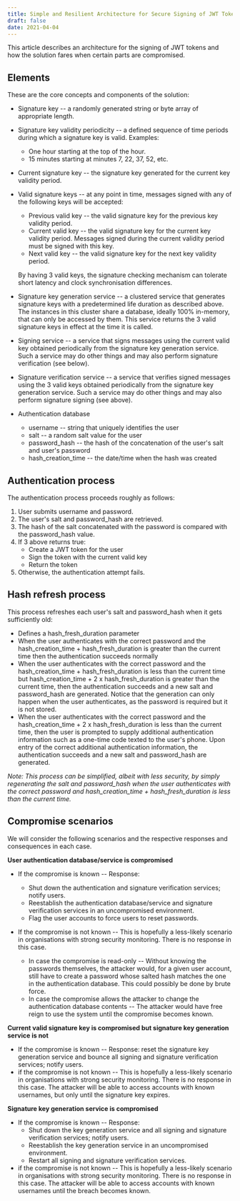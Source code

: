 ```yaml
---
title: Simple and Resilient Architecture for Secure Signing of JWT Tokens
draft: false
date: 2021-04-04
---
```


This article describes an architecture for the signing of JWT tokens and how the solution fares when certain parts are compromised.



## Elements

These are the core concepts and components of the solution:

- Signature key -- a randomly generated string or byte array of appropriate length.

- Signature key validity periodicity -- a defined sequence of time periods during which a signature key is valid.  Examples:

  - One hour starting at the top of the hour.
  - 15 minutes starting at minutes 7, 22, 37, 52, etc.

- Current signature key -- the signature key generated for the current key validity period.

- Valid signature keys -- at any point in time, messages signed with any of the following keys will be accepted:

  - Previous valid key -- the valid signature key for the previous key validity period.
  - Current valid key -- the valid signature key for the current key validity period.  Messages signed during the current validity period must be signed with this key.
  - Next valid key -- the valid signature key for the next key validity period.

  By having 3 valid keys, the signature checking mechanism can tolerate short latency and clock synchronisation differences.

- Signature key generation service -- a clustered service that generates signature keys with a predetermined life duration as described above.  The instances in this cluster share a database, ideally 100% in-memory, that can only be accessed by them.  This service returns the 3 valid signature keys in effect at the time it is called.

- Signing service -- a service that signs messages using the current valid key obtained periodically from the signature key generation service.  Such a service may do other things and may also perform signature verification (see below).

- Signature verification service -- a service that verifies signed messages using the 3 valid keys obtained periodically from the signature key generation service.  Such a service may do other things and may also perform signature signing (see above).

- Authentication database

  - username -- string that uniquely identifies the user
  - salt -- a random salt value for the user
  - password_hash -- the hash of the concatenation of the user's salt and user's password
  - hash_creation_time -- the date/time when the hash was created



## Authentication process

The authentication process proceeds roughly as follows:

1. User submits username and password.
2. The user's salt and password_hash are retrieved.
3. The hash of the salt concatenated with the password is compared with the password_hash value.
4. If 3 above returns true:
   - Create a JWT token for the user
   - Sign the token with the current valid key
   - Return the token
5. Otherwise, the authentication attempt fails.



## Hash refresh process

This process refreshes each user's salt and password_hash when it gets sufficiently old:

- Defines a hash_fresh_duration parameter
- When the user authenticates with the correct password and the hash_creation_time  + hash_fresh_duration is greater than the current time then the authentication succeeds normally
- When the user authenticates with the correct password and the hash_creation_time  + hash_fresh_duration is less than the current time but hash_creation_time + 2 x hash_fresh_duration is greater than the current time, then the authentication succeeds and a new salt and password_hash are generated.  Notice that the generation can only happen when the user authenticates, as the password is required but it is not stored.
- When the user authenticates with the correct password and the hash_creation_time  + 2 x hash_fresh_duration is less than the current time, then the user is prompted to supply additional authentication information such as a one-time code texted to the user's phone.  Upon entry of the correct additional authentication information, the authentication succeeds and a new salt and password_hash are generated.

*Note: This process can be simplified, albeit with less security, by simply regenerating the salt and password_hash when the user authenticates with the correct password and hash_creation_time + hash_fresh_duration is less than the current time.*



## Compromise scenarios

We will consider the following scenarios and the respective responses and consequences in each case.

**User authentication database/service is compromised**

- If the compromise is known -- Response:
  - Shut down the authentication and signature verification services; notify users.
  - Reestablish the authentication database/service and signature verification services in an uncompromised environment.
  - Flag the user accounts to force users to reset passwords.

- If the compromise is not known -- This is hopefully a less-likely scenario in organisations with strong security monitoring.  There is no response in this case.  
  - In case the compromise is read-only -- Without knowing the passwords themselves, the attacker would, for a given user account, still have to create a password whose salted hash matches the one in the authentication database.  This could possibly be done by brute force.
  - In case the compromise allows the attacker to change the authentication database contents -- The attacker would have free reign to use the system until the compromise becomes known.

**Current valid signature key is compromised but signature key generation service is not**

- If the compromise is known -- Response: reset the signature key generation service and bounce all signing and signature verification services; notify users.
- if the compromise is not known -- This is hopefully a less-likely scenario in organisations with strong security monitoring.  There is no response in this case.  The attacker will be able to access accounts with known usernames, but only until the signature key expires.

**Signature key generation service is compromised**

- If the compromise is known -- Response:
  - Shut down the key generation service and all signing and signature verification services; notify users.
  - Reestablish the key generation service in an uncompromised environment.
  - Restart all signing and signature verification services.
- if the compromise is not known -- This is hopefully a less-likely scenario in organisations with strong security monitoring.  There is no response in this case.  The attacker will be able to access accounts with known usernames until the breach becomes known.